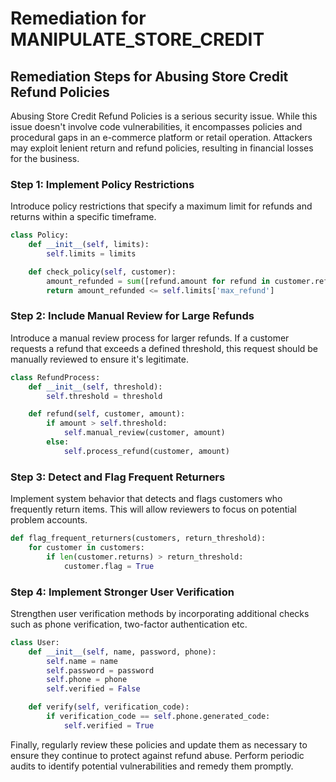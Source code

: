 # Remediation for MANIPULATE_STORE_CREDIT

## Remediation Steps for Abusing Store Credit Refund Policies

Abusing Store Credit Refund Policies is a serious security issue. While this issue doesn't involve code vulnerabilities, it encompasses policies and procedural gaps in an e-commerce platform or retail operation. Attackers may exploit lenient return and refund policies, resulting in financial losses for the business. 

### Step 1: Implement Policy Restrictions

Introduce policy restrictions that specify a maximum limit for refunds and returns within a specific timeframe. 

```python
class Policy:
    def __init__(self, limits):
        self.limits = limits

    def check_policy(self, customer):
        amount_refunded = sum([refund.amount for refund in customer.refunds if refund.date >= self.limits['timeframe_start'] and refund.date <= self.limits['timeframe_end']])
        return amount_refunded <= self.limits['max_refund']
```

### Step 2: Include Manual Review for Large Refunds

Introduce a manual review process for larger refunds. If a customer requests a refund that exceeds a defined threshold, this request should be manually reviewed to ensure it's legitimate.

```python
class RefundProcess:
    def __init__(self, threshold):
        self.threshold = threshold

    def refund(self, customer, amount):
        if amount > self.threshold:
            self.manual_review(customer, amount)
        else:
            self.process_refund(customer, amount)
```

### Step 3: Detect and Flag Frequent Returners

Implement system behavior that detects and flags customers who frequently return items. This will allow reviewers to focus on potential problem accounts.

```python
def flag_frequent_returners(customers, return_threshold):
    for customer in customers:
        if len(customer.returns) > return_threshold:
            customer.flag = True
```

### Step 4: Implement Stronger User Verification 

Strengthen user verification methods by incorporating additional checks such as phone verification, two-factor authentication etc.

```python
class User:
    def __init__(self, name, password, phone):
        self.name = name
        self.password = password
        self.phone = phone
        self.verified = False

    def verify(self, verification_code):
        if verification_code == self.phone.generated_code:
            self.verified = True
```

Finally, regularly review these policies and update them as necessary to ensure they continue to protect against refund abuse. Perform periodic audits to identify potential vulnerabilities and remedy them promptly.